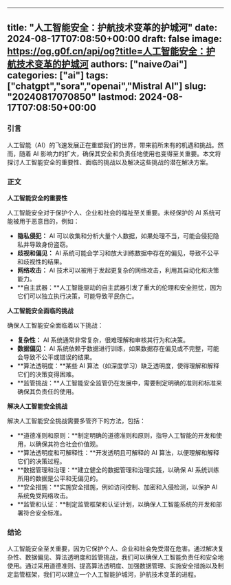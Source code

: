 
---
title: "人工智能安全：护航技术变革的护城河"
date: 2024-08-17T07:08:50+00:00
draft: false
image: https://og.g0f.cn/api/og?title=人工智能安全：护航技术变革的护城河
authors: ["naiveのai"]
categories: ["ai"]
tags: ["chatgpt","sora","openai","Mistral AI"]
slug: "20240817070850"
lastmod: 2024-08-17T07:08:50+00:00
---
### 引言

人工智能（AI）的飞速发展正在重塑我们的世界，带来前所未有的机遇和挑战。然而，随着 AI 影响力的扩大，确保其安全和负责任地使用也变得至关重要。本文将探讨人工智能安全的重要性、面临的挑战以及解决这些挑战的潜在解决方案。

### 正文

**人工智能安全的重要性**

人工智能安全对于保护个人、企业和社会的福祉至关重要。未经保护的 AI 系统可能被用于恶意目的，例如：

* **隐私侵犯：** AI 可以收集和分析大量个人数据，如果处理不当，可能会侵犯隐私并导致身份盗窃。
* **歧视和偏见：** AI 系统可能会学习和放大训练数据中存在的偏见，导致不公平和歧视性的结果。
* **网络攻击：** AI 技术可以被用于发起更复杂的网络攻击，利用其自动化和决策能力。
* **自主武器：**人工智能驱动的自主武器引发了重大的伦理和安全担忧，因为它们可以独立执行决策，可能导致平民伤亡。

**人工智能安全面临的挑战**

确保人工智能安全面临着以下挑战：

* **复杂性：** AI 系统通常非常复杂，很难理解和审核其行为和决策。
* **数据偏见：** AI 系统依赖于数据进行训练，如果数据存在偏见或不完整，可能会导致不公平或错误的结果。
* **算法透明度：**某些 AI 算法（如深度学习）缺乏透明度，使得理解和解释它们的决策变得困难。
* **监管挑战：**人工智能安全监管仍在发展中，需要制定明确的准则和标准来确保其负责任的使用。

**解决人工智能安全挑战**

解决人工智能安全挑战需要多管齐下的方法，包括：

* **道德准则和原则：**制定明确的道德准则和原则，指导人工智能的开发和使用，以确保其符合社会价值观。
* **算法透明度和可解释性：**开发透明且可解释的 AI 算法，以便理解和解释它们的决策过程。
* **数据管理和治理：**建立健全的数据管理和治理实践，以确保 AI 系统训练所用的数据是公平和无偏见的。
* **安全措施：**实施安全措施，例如访问控制、加密和入侵检测，以保护 AI 系统免受网络攻击。
* **监管和认证：**制定监管框架和认证计划，以确保人工智能系统的开发和部署符合安全标准。

### 结论

人工智能安全至关重要，因为它保护个人、企业和社会免受潜在危害。通过解决复杂性、数据偏见、算法透明度和监管挑战，我们可以确保人工智能负责任和安全地使用。通过采用道德准则、提高算法透明度、加强数据管理、实施安全措施以及制定监管框架，我们可以建立一个人工智能护城河，护航技术变革的进程。